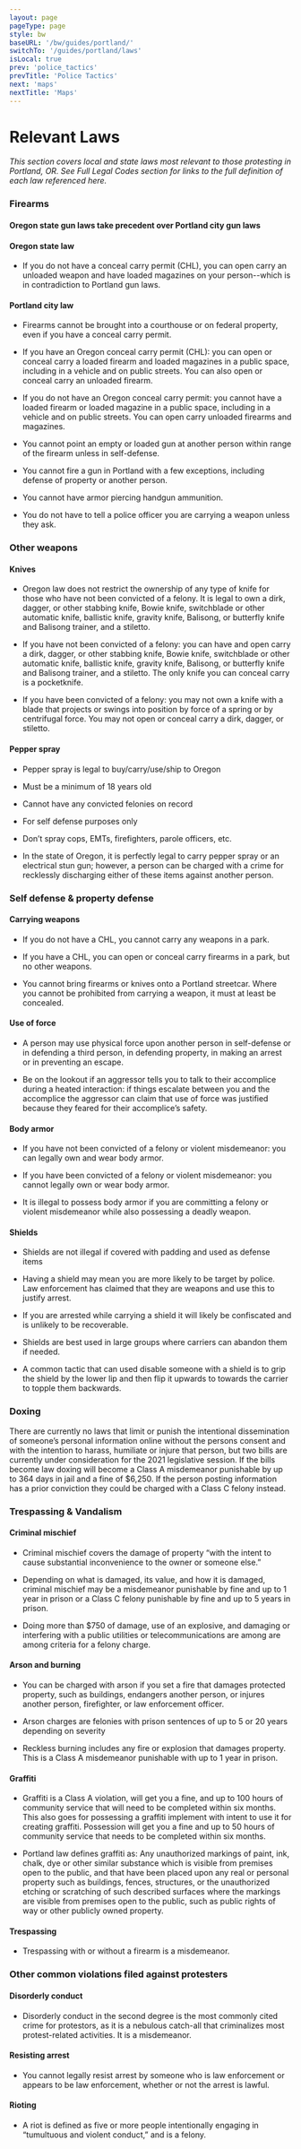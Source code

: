 ```yaml
---
layout: page
pageType: page
style: bw
baseURL: '/bw/guides/portland/'
switchTo: '/guides/portland/laws'
isLocal: true
prev: 'police_tactics'
prevTitle: 'Police Tactics'
next: 'maps'
nextTitle: 'Maps'
---
```


# Relevant Laws

_This section covers local and state laws most relevant to those protesting in Portland, OR. See Full Legal Codes section for links to the full definition of each law referenced here._

### Firearms

#### **Oregon state gun laws take precedent over Portland city gun laws**

#### Oregon state law

- If you do not have a conceal carry permit (CHL), you can open carry an unloaded weapon and have loaded magazines on your person--which is in contradiction to Portland gun laws.

#### Portland city law

- Firearms cannot be brought into a courthouse or on federal property, even if you have a conceal carry permit.

- If you have an Oregon conceal carry permit (CHL): you can open or conceal carry a loaded firearm and loaded magazines in a public space, including in a vehicle and on public streets. You can also open or conceal carry an unloaded firearm.

- If you do not have an Oregon conceal carry permit: you cannot have a loaded firearm or loaded magazine in a public space, including in a vehicle and on public streets. You can open carry unloaded firearms and magazines.

- You cannot point an empty or loaded gun at another person within range of the firearm unless in self-defense.

- You cannot fire a gun in Portland with a few exceptions, including defense of property or another person.

- You cannot have armor piercing handgun ammunition.

- You do not have to tell a police officer you are carrying a weapon unless they ask.

### Other weapons

#### Knives

-  Oregon law does not restrict the ownership of any type of knife for those who have not been convicted of a felony. It is legal to own a dirk, dagger, or other stabbing knife, Bowie knife, switchblade or other automatic knife, ballistic knife, gravity knife, Balisong, or butterfly knife and Balisong trainer, and a stiletto.

- If you have not been convicted of a felony: you can have and open carry a dirk, dagger, or other stabbing knife, Bowie knife, switchblade or other automatic knife, ballistic knife, gravity knife, Balisong, or butterfly knife and Balisong trainer, and a stiletto. The only knife you can conceal carry is a pocketknife.

- If you have been convicted of a felony: you may not own a knife with a blade that projects or swings into position by force of a spring or by centrifugal force. You may not open or conceal carry a dirk, dagger, or stiletto. 

#### Pepper spray

- Pepper spray is legal to buy/carry/use/ship to Oregon

- Must be a minimum of 18 years old

- Cannot have any convicted felonies on record

- For self defense purposes only

- Don’t spray cops, EMTs, firefighters, parole officers, etc.

- In the state of Oregon, it is perfectly legal to carry pepper spray or an electrical stun gun; however, a person can be charged with a crime for recklessly discharging either of these items against another person.

### Self defense & property defense

#### Carrying weapons

- If you do not have a CHL, you cannot carry any weapons in a park.

- If you have a CHL, you can open or conceal carry firearms in a park, but no other weapons.

- You cannot bring firearms or knives onto a Portland streetcar. Where you cannot be prohibited from carrying a weapon, it must at least be concealed.

#### Use of force

- A person may use physical force upon another person in self-defense or in defending a third person, in defending property, in making an arrest or in preventing an escape.

- Be on the lookout if an aggressor tells you to talk to their accomplice during a heated interaction: if things escalate between you and the accomplice the aggressor can claim that use of force was justified because they feared for their accomplice’s safety.

#### Body armor

- If you have not been convicted of a felony or violent misdemeanor: you can legally own and wear body armor.

- If you have been convicted of a felony or violent misdemeanor: you cannot legally own or wear body armor.

- It is illegal to possess body armor if you are committing a felony or violent misdemeanor while also possessing a deadly weapon.

#### Shields

- Shields are not illegal if covered with padding and used as defense items

- Having a shield may mean you are more likely to be target by police. Law enforcement has claimed that they are weapons and use this to justify arrest.

- If you are arrested while carrying a shield it will likely be confiscated and is unlikely to be recoverable.

- Shields are best used in large groups where carriers can abandon them if needed.

- A common tactic that can used disable someone with a shield is to grip the shield by the lower lip and then flip it upwards to towards the carrier to topple them backwards.

### Doxing

There are currently no laws that limit or punish the intentional dissemination of someone’s personal information online without the persons consent and with the intention to harass, humiliate or injure that person, but two bills are currently under consideration for the 2021 legislative session. If the bills become law doxing will become a Class A misdemeanor punishable by up to 364 days in jail and a fine of $6,250. If the person posting information has a prior conviction they could be charged with a Class C felony instead.

### Trespassing & Vandalism

#### Criminal mischief

- Criminal mischief covers the damage of property “with the intent to cause substantial inconvenience to the owner or someone else.”

- Depending on what is damaged, its value, and how it is damaged, criminal mischief may be a misdemeanor punishable by fine and up to 1 year in prison or a Class C felony punishable by fine and up to 5 years in prison.

- Doing more than $750 of damage, use of an explosive, and damaging or interfering with a public utilities or telecommunications are among are among criteria for a felony charge.

#### Arson and burning

- You can be charged with arson if you set a fire that damages protected property, such as buildings, endangers another person, or injures another person, firefighter, or law enforcement officer.

- Arson charges are felonies with prison sentences of up to 5 or 20 years depending on severity

- Reckless burning includes any fire or explosion that damages property. This is a Class A misdemeanor punishable with up to 1 year in prison.

#### Graffiti

- Graffiti is a Class A violation, will get you a fine, and up to 100 hours of community service that will need to be completed within six months. This also goes for possessing a graffiti implement with intent to use it for creating graffiti. Possession will get you a fine and up to 50 hours of community service that needs to be completed within six months.

- Portland law defines graffiti as: Any unauthorized markings of paint, ink, chalk, dye or other similar substance which is visible from premises open to the public, and that have been placed upon any real or personal property such as buildings, fences, structures, or the unauthorized etching or scratching of such described surfaces where the markings are visible from premises open to the public, such as public rights of way or other publicly owned property.


#### Trespassing

- Trespassing with or without a firearm is a misdemeanor.

### Other common violations filed against protesters

#### Disorderly conduct

- Disorderly conduct in the second degree is the most commonly cited crime for protestors, as it is a nebulous catch-all that criminalizes most protest-related activities. It is a misdemeanor.

#### Resisting arrest

- You cannot legally resist arrest by someone who is law enforcement or appears to be law enforcement, whether or not the arrest is lawful.

#### Rioting

- A riot is defined as five or more people intentionally engaging in “tumultuous and violent conduct,” and is a felony.